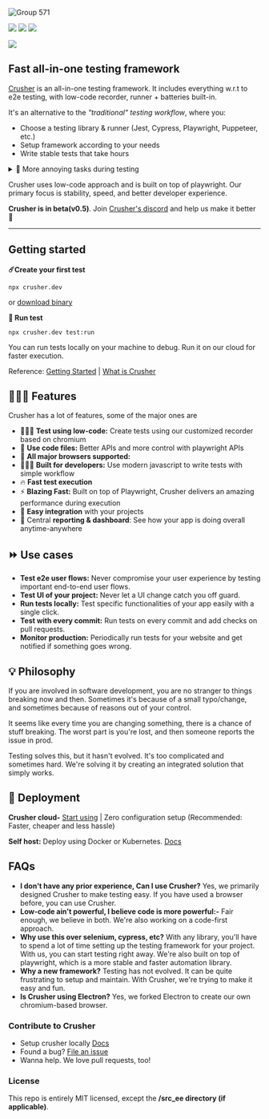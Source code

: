 ![Group 571](https://user-images.githubusercontent.com/6849438/204067174-df9d276d-5c34-4c5e-a45a-7775cdd68a5e.png)


<p>
  <a href="https://discord.com/invite/dHZkSNXQrg" target="_blank"><img src="https://img.shields.io/discord/789815044669177867?&labelColor=black"/></a>
 <a href="https://docs.crusher.dev" target="_blank"><img src="https://img.shields.io/static/v1?label=read&message=docs&color=blueviolet&logo=docs&labelColor=black"/></a>
 <a href="https://www.youtube.com/watch?v=Nc-TlgeKBSE" target="_blank"><img src="https://img.shields.io/static/v1?label=play&message=demo&color=e77335&logo=docs&labelColor=black"/></a>

</p>
<img src="https://user-images.githubusercontent.com/6849438/200099357-eaadec7f-8692-42f7-95a4-96b162370c2e.gif"/>

<h2 > Fast all-in-one testing framework</h3>


[Crusher](https://crusher.dev) is an all-in-one testing framework. It includes everything w.r.t to e2e testing, with low-code recorder, runner + batteries built-in.


It's an alternative to the *"traditional" testing workflow*, where you:

-  Choose a testing library & runner (Jest, Cypress, Playwright, Puppeteer, etc.)
-  Setup framework according to your needs
-  Write stable tests that take hours

<details>
  <summary> 🤦 More annoying tasks during testing</summary>
* 🔋  Find the right selectors that work.
* 🚥  Setup CI/CD to run tests
* 💰 Start paying for every little thing ( or start building your own framework )
  * Pay for cloud services to run tests on different browser
  * Set up a reporting system to view test results - Cypress cloud
  * Image comparison tool to compare visual changes - Percy
*  🚨 And don't forget to set up alerts for test failures - Slack/Discord/Emails - plus lot more things like test management, debug, updating breaking tests etc.

</details>

Crusher uses low-code approach and is built on top of playwright. Our primary focus is stability, speed, and better developer experience.

**Crusher is in beta(v0.5)**. Join [Crusher's discord](https://discord.gg/dHZkSNXQrg) and help us make it better 🚀

<hr/>

##  Getting started

**☄️Create your first test**

```
npx crusher.dev
```

or [download binary](https://docs.crusher.dev/getting-started/create-your-first-test#or-install-recorder)


**🚖 Run test**

```
npx crusher.dev test:run
```

You can run tests locally on your machine to debug. Run it on our cloud for faster execution.

Reference: [Getting Started](https://docs.crusher.dev/getting-started/create-your-first-test#using-cli) | [What is Crusher](https://docs.crusher.dev/getting-started/what-is-crusher) 


## 👨🏽‍💻 Features

Crusher has a lot of features, some of the major ones are
- 👨🏽‍💻 **Test using low-code:** Create tests using our customized recorder based on chromium
- 📇 **Use code files:** Better APIs and more control with playwright APIs
- 🔋 **All major browsers supported:** 
- 👨🏽‍💻 **Built for developers:** Use modern javascript to write tests with simple workflow
- 🔥 **Fast test execution** 
- ⚡ **Blazing Fast:** Built on top of Playwright, Crusher delivers an amazing performance during execution
- 📼 **Easy integration** with your projects
- 🦄 Central **reporting & dashboard**: See how your app is doing overall anytime-anywhere

## ⏩ Use cases
- **Test e2e user flows:** Never compromise your user experience by testing important end-to-end user flows.
- **Test UI of your project:** Never let a UI change catch you off guard.
- **Run tests locally:** Test specific functionalities of your app easily with a single click.
- **Test with every commit:** Run tests on every commit and add checks on pull requests.
- **Monitor production:** Periodically run tests for your website and get notified if something goes wrong.

## 💡 Philosophy
If you are involved in software development, you are no stranger to things breaking now and then. Sometimes it's because of a small typo/change, and sometimes because of reasons out of your control.

It seems like every time you are changing something, there is a chance of stuff breaking. The worst part is you're lost, and then someone reports the issue in prod.

Testing solves this, but it hasn't evolved. It's too complicated and sometimes hard. We're solving it by creating an integrated solution that simply works.

## 🧱 Deployment

**Crusher cloud-**  [Start using](https://crusher.dev) | Zero configuration setup
(Recommended: Faster, cheaper and less hassle)

**Self host:** Deploy using Docker or Kubernetes. [Docs](https://docs.crusher.dev/development/docker-deploy-locally)

## FAQs

- **I don't have any prior experience, Can I use Crusher?** Yes, we primarily designed Crusher to make testing easy. If you have used a browser before, you can use Crusher.
- **Low-code ain't powerful, I believe code is more powerful:-** Fair enough, we believe in both. We're also working on a code-first approach.
- **Why use this over selenium, cypress, etc?** With any library, you'll have to spend a lot of time setting up the testing framework for your project. With us, you can start testing right away. We're also built on top of playwright, which is a more stable and faster automation library.
- **Why a new framework?** Testing has not evolved. It can be quite frustrating to setup and maintain. With Crusher, we're trying to make it easy and fun.
- **Is Crusher using Electron?** Yes, we forked Electron to create our own chromium-based browser.

### Contribute to Crusher

- Setup crusher locally [Docs](https://docs.crusher.dev/development/setting-up-development-env)
- Found a bug? [File an issue](https://github.com/crusherdev/crusher/issues/new/choose)
- Wanna help. We love pull requests, too!

### License
This repo is entirely MIT licensed, except the **/src_ee directory (if applicable)**.
